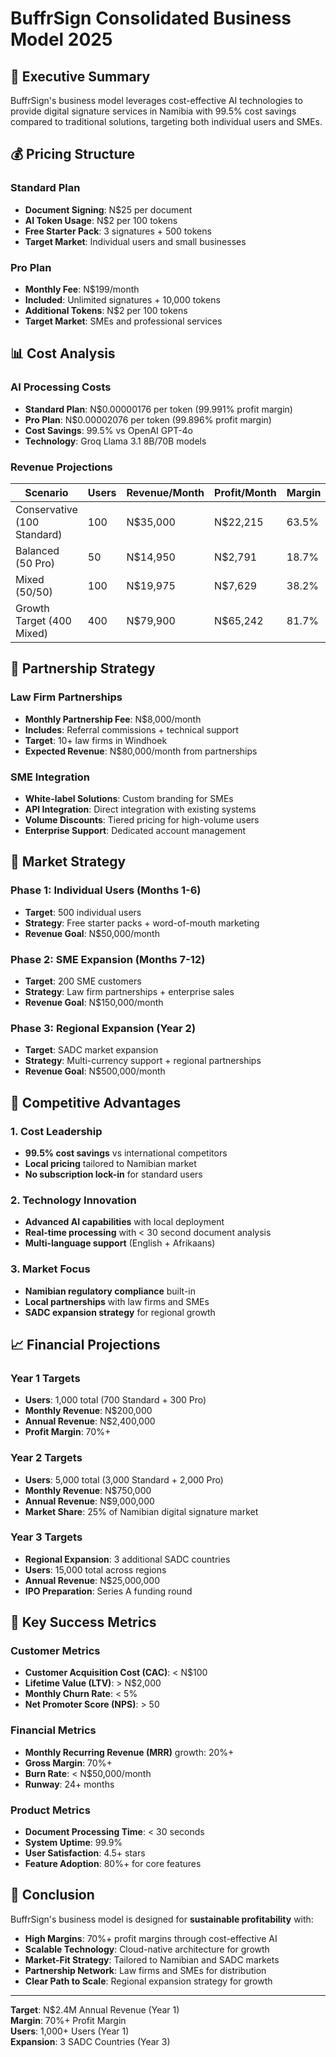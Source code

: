 # BuffrSign Consolidated Business Model 2025

## 🎯 **Executive Summary**

BuffrSign's business model leverages cost-effective AI technologies to provide digital signature services in Namibia with 99.5% cost savings compared to traditional solutions, targeting both individual users and SMEs.

## 💰 **Pricing Structure**

### **Standard Plan**
- **Document Signing**: N$25 per document
- **AI Token Usage**: N$2 per 100 tokens
- **Free Starter Pack**: 3 signatures + 500 tokens
- **Target Market**: Individual users and small businesses

### **Pro Plan** 
- **Monthly Fee**: N$199/month
- **Included**: Unlimited signatures + 10,000 tokens
- **Additional Tokens**: N$2 per 100 tokens
- **Target Market**: SMEs and professional services

## 📊 **Cost Analysis**

### **AI Processing Costs**
- **Standard Plan**: N$0.00000176 per token (99.991% profit margin)
- **Pro Plan**: N$0.00002076 per token (99.896% profit margin)
- **Cost Savings**: 99.5% vs OpenAI GPT-4o
- **Technology**: Groq Llama 3.1 8B/70B models

### **Revenue Projections**

| Scenario | Users | Revenue/Month | Profit/Month | Margin |
|----------|-------|---------------|--------------|---------|
| Conservative (100 Standard) | 100 | N$35,000 | N$22,215 | 63.5% |
| Balanced (50 Pro) | 50 | N$14,950 | N$2,791 | 18.7% |
| Mixed (50/50) | 100 | N$19,975 | N$7,629 | 38.2% |
| Growth Target (400 Mixed) | 400 | N$79,900 | N$65,242 | 81.7% |

## 🤝 **Partnership Strategy**

### **Law Firm Partnerships**
- **Monthly Partnership Fee**: N$8,000/month
- **Includes**: Referral commissions + technical support
- **Target**: 10+ law firms in Windhoek
- **Expected Revenue**: N$80,000/month from partnerships

### **SME Integration**
- **White-label Solutions**: Custom branding for SMEs
- **API Integration**: Direct integration with existing systems
- **Volume Discounts**: Tiered pricing for high-volume users
- **Enterprise Support**: Dedicated account management

## 🎯 **Market Strategy**

### **Phase 1: Individual Users (Months 1-6)**
- **Target**: 500 individual users
- **Strategy**: Free starter packs + word-of-mouth marketing
- **Revenue Goal**: N$50,000/month

### **Phase 2: SME Expansion (Months 7-12)**
- **Target**: 200 SME customers
- **Strategy**: Law firm partnerships + enterprise sales
- **Revenue Goal**: N$150,000/month

### **Phase 3: Regional Expansion (Year 2)**
- **Target**: SADC market expansion
- **Strategy**: Multi-currency support + regional partnerships
- **Revenue Goal**: N$500,000/month

## 🚀 **Competitive Advantages**

### **1. Cost Leadership**
- **99.5% cost savings** vs international competitors
- **Local pricing** tailored to Namibian market
- **No subscription lock-in** for standard users

### **2. Technology Innovation**
- **Advanced AI capabilities** with local deployment
- **Real-time processing** with < 30 second document analysis
- **Multi-language support** (English + Afrikaans)

### **3. Market Focus**
- **Namibian regulatory compliance** built-in
- **Local partnerships** with law firms and SMEs
- **SADC expansion strategy** for regional growth

## 📈 **Financial Projections**

### **Year 1 Targets**
- **Users**: 1,000 total (700 Standard + 300 Pro)
- **Monthly Revenue**: N$200,000
- **Annual Revenue**: N$2,400,000
- **Profit Margin**: 70%+

### **Year 2 Targets**
- **Users**: 5,000 total (3,000 Standard + 2,000 Pro)
- **Monthly Revenue**: N$750,000
- **Annual Revenue**: N$9,000,000
- **Market Share**: 25% of Namibian digital signature market

### **Year 3 Targets**
- **Regional Expansion**: 3 additional SADC countries
- **Users**: 15,000 total across regions
- **Annual Revenue**: N$25,000,000
- **IPO Preparation**: Series A funding round

## 🎯 **Key Success Metrics**

### **Customer Metrics**
- **Customer Acquisition Cost (CAC)**: < N$100
- **Lifetime Value (LTV)**: > N$2,000
- **Monthly Churn Rate**: < 5%
- **Net Promoter Score (NPS)**: > 50

### **Financial Metrics**
- **Monthly Recurring Revenue (MRR)** growth: 20%+
- **Gross Margin**: 70%+
- **Burn Rate**: < N$50,000/month
- **Runway**: 24+ months

### **Product Metrics**
- **Document Processing Time**: < 30 seconds
- **System Uptime**: 99.9%
- **User Satisfaction**: 4.5+ stars
- **Feature Adoption**: 80%+ for core features

## 🎉 **Conclusion**

BuffrSign's business model is designed for **sustainable profitability** with:

- **High Margins**: 70%+ profit margins through cost-effective AI
- **Scalable Technology**: Cloud-native architecture for growth
- **Market-Fit Strategy**: Tailored to Namibian and SADC markets
- **Partnership Network**: Law firms and SMEs for distribution
- **Clear Path to Scale**: Regional expansion strategy for growth

---

**Target**: N$2.4M Annual Revenue (Year 1)  
**Margin**: 70%+ Profit Margin  
**Users**: 1,000+ Users (Year 1)  
**Expansion**: 3 SADC Countries (Year 3)
